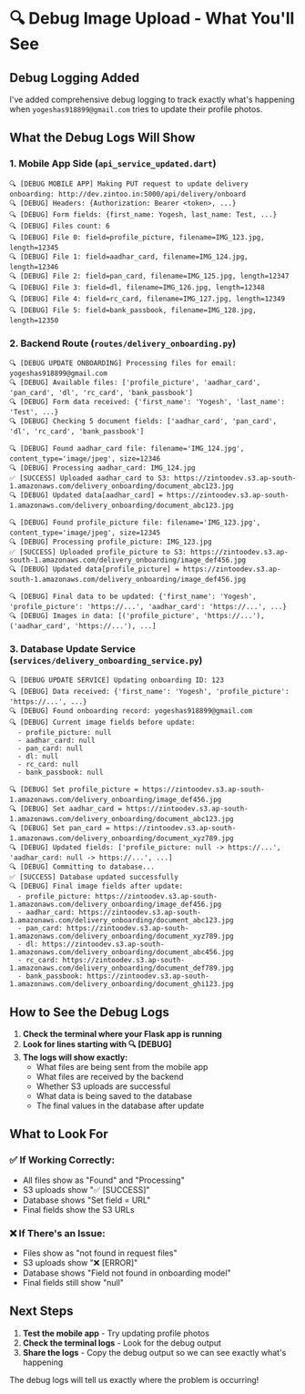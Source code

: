 # 🔍 Debug Image Upload - What You'll See

## Debug Logging Added

I've added comprehensive debug logging to track exactly what's happening when `yogeshas918899@gmail.com` tries to update their profile photos.

## What the Debug Logs Will Show

### 1. **Mobile App Side** (`api_service_updated.dart`)
```
🔍 [DEBUG MOBILE APP] Making PUT request to update delivery onboarding: http://dev.zintoo.in:5000/api/delivery/onboard
🔍 [DEBUG] Headers: {Authorization: Bearer <token>, ...}
🔍 [DEBUG] Form fields: {first_name: Yogesh, last_name: Test, ...}
🔍 [DEBUG] Files count: 6
🔍 [DEBUG] File 0: field=profile_picture, filename=IMG_123.jpg, length=12345
🔍 [DEBUG] File 1: field=aadhar_card, filename=IMG_124.jpg, length=12346
🔍 [DEBUG] File 2: field=pan_card, filename=IMG_125.jpg, length=12347
🔍 [DEBUG] File 3: field=dl, filename=IMG_126.jpg, length=12348
🔍 [DEBUG] File 4: field=rc_card, filename=IMG_127.jpg, length=12349
🔍 [DEBUG] File 5: field=bank_passbook, filename=IMG_128.jpg, length=12350
```

### 2. **Backend Route** (`routes/delivery_onboarding.py`)
```
🔍 [DEBUG UPDATE ONBOARDING] Processing files for email: yogeshas918899@gmail.com
🔍 [DEBUG] Available files: ['profile_picture', 'aadhar_card', 'pan_card', 'dl', 'rc_card', 'bank_passbook']
🔍 [DEBUG] Form data received: {'first_name': 'Yogesh', 'last_name': 'Test', ...}
🔍 [DEBUG] Checking 5 document fields: ['aadhar_card', 'pan_card', 'dl', 'rc_card', 'bank_passbook']

🔍 [DEBUG] Found aadhar_card file: filename='IMG_124.jpg', content_type='image/jpeg', size=12346
🔍 [DEBUG] Processing aadhar_card: IMG_124.jpg
✅ [SUCCESS] Uploaded aadhar_card to S3: https://zintoodev.s3.ap-south-1.amazonaws.com/delivery_onboarding/document_abc123.jpg
🔍 [DEBUG] Updated data[aadhar_card] = https://zintoodev.s3.ap-south-1.amazonaws.com/delivery_onboarding/document_abc123.jpg

🔍 [DEBUG] Found profile_picture file: filename='IMG_123.jpg', content_type='image/jpeg', size=12345
🔍 [DEBUG] Processing profile_picture: IMG_123.jpg
✅ [SUCCESS] Uploaded profile_picture to S3: https://zintoodev.s3.ap-south-1.amazonaws.com/delivery_onboarding/image_def456.jpg
🔍 [DEBUG] Updated data[profile_picture] = https://zintoodev.s3.ap-south-1.amazonaws.com/delivery_onboarding/image_def456.jpg

🔍 [DEBUG] Final data to be updated: {'first_name': 'Yogesh', 'profile_picture': 'https://...', 'aadhar_card': 'https://...', ...}
🔍 [DEBUG] Images in data: [('profile_picture', 'https://...'), ('aadhar_card', 'https://...'), ...]
```

### 3. **Database Update Service** (`services/delivery_onboarding_service.py`)
```
🔍 [DEBUG UPDATE SERVICE] Updating onboarding ID: 123
🔍 [DEBUG] Data received: {'first_name': 'Yogesh', 'profile_picture': 'https://...', ...}
🔍 [DEBUG] Found onboarding record: yogeshas918899@gmail.com
🔍 [DEBUG] Current image fields before update:
  - profile_picture: null
  - aadhar_card: null
  - pan_card: null
  - dl: null
  - rc_card: null
  - bank_passbook: null

🔍 [DEBUG] Set profile_picture = https://zintoodev.s3.ap-south-1.amazonaws.com/delivery_onboarding/image_def456.jpg
🔍 [DEBUG] Set aadhar_card = https://zintoodev.s3.ap-south-1.amazonaws.com/delivery_onboarding/document_abc123.jpg
🔍 [DEBUG] Set pan_card = https://zintoodev.s3.ap-south-1.amazonaws.com/delivery_onboarding/document_xyz789.jpg
🔍 [DEBUG] Updated fields: ['profile_picture: null -> https://...', 'aadhar_card: null -> https://...', ...]
🔍 [DEBUG] Committing to database...
✅ [SUCCESS] Database updated successfully
🔍 [DEBUG] Final image fields after update:
  - profile_picture: https://zintoodev.s3.ap-south-1.amazonaws.com/delivery_onboarding/image_def456.jpg
  - aadhar_card: https://zintoodev.s3.ap-south-1.amazonaws.com/delivery_onboarding/document_abc123.jpg
  - pan_card: https://zintoodev.s3.ap-south-1.amazonaws.com/delivery_onboarding/document_xyz789.jpg
  - dl: https://zintoodev.s3.ap-south-1.amazonaws.com/delivery_onboarding/document_abc456.jpg
  - rc_card: https://zintoodev.s3.ap-south-1.amazonaws.com/delivery_onboarding/document_def789.jpg
  - bank_passbook: https://zintoodev.s3.ap-south-1.amazonaws.com/delivery_onboarding/document_ghi123.jpg
```

## How to See the Debug Logs

1. **Check the terminal where your Flask app is running**
2. **Look for lines starting with 🔍 [DEBUG]**
3. **The logs will show exactly:**
   - What files are being sent from the mobile app
   - What files are received by the backend
   - Whether S3 uploads are successful
   - What data is being saved to the database
   - The final values in the database after update

## What to Look For

### ✅ **If Working Correctly:**
- All files show as "Found" and "Processing"
- S3 uploads show "✅ [SUCCESS]"
- Database shows "Set field = URL"
- Final fields show the S3 URLs

### ❌ **If There's an Issue:**
- Files show as "not found in request files"
- S3 uploads show "❌ [ERROR]"
- Database shows "Field not found in onboarding model"
- Final fields still show "null"

## Next Steps

1. **Test the mobile app** - Try updating profile photos
2. **Check the terminal logs** - Look for the debug output
3. **Share the logs** - Copy the debug output so we can see exactly what's happening

The debug logs will tell us exactly where the problem is occurring!
